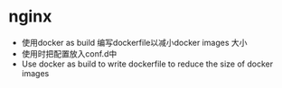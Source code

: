 # nginx

* 使用docker as build 编写dockerfile以减小docker images 大小
* 使用时把配置放入conf.d中
* Use docker as build to write dockerfile to reduce the size of docker images
